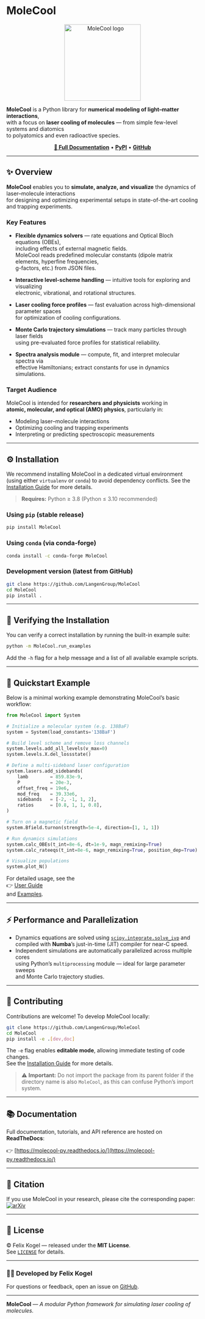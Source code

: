 # MoleCool

<p align="center">
  <img src="doc/source/_static/molecool_logo.png" alt="MoleCool logo" width="200"/>
</p>

**MoleCool** is a Python library for **numerical modeling of light–matter interactions**,  
with a focus on **laser cooling of molecules** — from simple few-level systems and diatomics  
to polyatomics and even radioactive species.

<p align="center">
  <a href="https://molecool-py.readthedocs.io/"><b>📘 Full Documentation</b></a> •
  <a href="https://pypi.org/project/MoleCool/"><b>PyPI</b></a> •
  <a href="https://github.com/LangenGroup/MoleCool/"><b>GitHub</b></a>
</p>

---

## ✨ Overview

**MoleCool** enables you to **simulate, analyze, and visualize** the dynamics of laser–molecule interactions  
for designing and optimizing experimental setups in state-of-the-art cooling and trapping experiments.

### Key Features

- **Flexible dynamics solvers** — rate equations and Optical Bloch equations (OBEs),  
  including effects of external magnetic fields.  
  MoleCool reads predefined molecular constants (dipole matrix elements, hyperfine frequencies,  
  g-factors, etc.) from JSON files.

- **Interactive level-scheme handling** — intuitive tools for exploring and visualizing  
  electronic, vibrational, and rotational structures.

- **Laser cooling force profiles** — fast evaluation across high-dimensional parameter spaces  
  for optimization of cooling configurations.

- **Monte Carlo trajectory simulations** — track many particles through laser fields  
  using pre-evaluated force profiles for statistical reliability.

- **Spectra analysis module** — compute, fit, and interpret molecular spectra via  
  effective Hamiltonians; extract constants for use in dynamics simulations.

### Target Audience

MoleCool is intended for **researchers and physicists** working in  
**atomic, molecular, and optical (AMO) physics**, particularly in:

- Modeling laser–molecule interactions  
- Optimizing cooling and trapping experiments  
- Interpreting or predicting spectroscopic measurements  

---

## ⚙️ Installation

We recommend installing MoleCool in a dedicated virtual environment  
(using either `virtualenv` or `conda`) to avoid dependency conflicts.
See the [Installation Guide](https://molecool-py.readthedocs.io/en/stable/installation.html)
for more details.

> **Requires:** Python ≥ 3.8 (Python ≤ 3.10 recommended)

### Using `pip` (stable release)

```bash
pip install MoleCool
```

### Using `conda` (via conda-forge)

```bash
conda install -c conda-forge MoleCool
```

### Development version (latest from GitHub)

```bash
git clone https://github.com/LangenGroup/MoleCool
cd MoleCool
pip install .
```

---

## 🧪 Verifying the Installation

You can verify a correct installation by running the built-in example suite:

```bash
python -m MoleCool.run_examples
```

Add the `-h` flag for a help message and a list of all available example scripts.

---

## 🚀 Quickstart Example

Below is a minimal working example demonstrating MoleCool’s basic workflow:

```python
from MoleCool import System

# Initialize a molecular system (e.g. 138BaF)
system = System(load_constants='138BaF')

# Build level scheme and remove loss channels
system.levels.add_all_levels(v_max=0)
system.levels.X.del_lossstate()

# Define a multi-sideband laser configuration
system.lasers.add_sidebands(
    lamb        = 859.83e-9,
    P           = 20e-3,
    offset_freq = 19e6,
    mod_freq    = 39.33e6,
    sidebands   = [-2, -1, 1, 2],
    ratios      = [0.8, 1, 1, 0.8],
)

# Turn on a magnetic field
system.Bfield.turnon(strength=5e-4, direction=[1, 1, 1])

# Run dynamics simulations
system.calc_OBEs(t_int=8e-6, dt=1e-9, magn_remixing=True)
system.calc_rateeqs(t_int=8e-6, magn_remixing=True, position_dep=True)

# Visualize populations
system.plot_N()
```

For detailed usage, see the  
👉 [User Guide](https://molecool-py.readthedocs.io/en/stable/user_guide/introduction.html)  
and [Examples](https://molecool-py.readthedocs.io/en/stable/examples.html).

---

## ⚡ Performance and Parallelization

- Dynamics equations are solved using [`scipy.integrate.solve_ivp`](https://docs.scipy.org/doc/scipy/reference/generated/scipy.integrate.solve_ivp.html)
  and compiled with **Numba**’s just-in-time (JIT) compiler for near-C speed.  
- Independent simulations are automatically parallelized across multiple cores  
  using Python’s `multiprocessing` module — ideal for large parameter sweeps  
  and Monte Carlo trajectory studies.

---

## 🤝 Contributing

Contributions are welcome! To develop MoleCool locally:

```bash
git clone https://github.com/LangenGroup/MoleCool
cd MoleCool
pip install -e .[dev,doc]
```

The `-e` flag enables **editable mode**, allowing immediate testing of code changes.  
See the [Installation Guide](https://molecool-py.readthedocs.io/en/stable/installation.html)
for more details.

> ⚠️ **Important:** Do not import the package from its parent folder if the
> directory name is also `MoleCool`, as this can confuse Python’s import system.

---

## 📚 Documentation

Full documentation, tutorials, and API reference are hosted on **ReadTheDocs**:

👉 [https://molecool-py.readthedocs.io/](https://molecool-py.readthedocs.io/)

---

## 🧾 Citation

If you use MoleCool in your research, please cite the corresponding paper:  
[![arXiv](https://img.shields.io/badge/arXiv-Coming%20Soon-blue.svg)](https://arxiv.org/)

---

## 🧠 License

© Felix Kogel — released under the **MIT License**.  
See [`LICENSE`](./LICENSE.md) for details.

---

### 👩‍🔬 Developed by Felix Kogel
For questions or feedback, open an issue on [GitHub](https://github.com/LangenGroup/MoleCool/issues).

---

**MoleCool** — *A modular Python framework for simulating laser cooling of molecules.*
